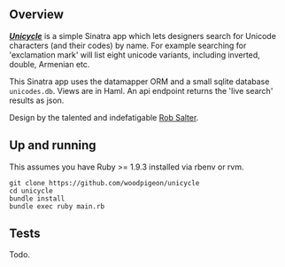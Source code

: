 
## Overview

***[Unicycle](http://unicycle.woodpigeon.com)*** is a simple Sinatra app which lets designers search for Unicode characters (and their codes) by name.
For example searching for 'exclamation mark' will list eight unicode variants, including inverted, double, Armenian etc.

This Sinatra app uses the datamapper ORM and a small sqlite database ```unicodes.db```. Views are in Haml. An api endpoint returns the 'live search' results as json.

Design by the talented and indefatigable [Rob Salter](uk.linkedin.com/in/robsalter/).

## Up and running

This assumes you have Ruby >= 1.9.3 installed via rbenv or rvm.

```
git clone https://github.com/woodpigeon/unicycle
cd unicycle
bundle install
bundle exec ruby main.rb
```

## Tests

Todo.